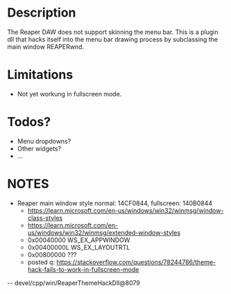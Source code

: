 # Description

The Reaper DAW does not support skinning the menu bar.
This is a plugin dll that hacks itself into the menu bar
drawing process by subclassing the main window REAPERwnd.

# Limitations

* Not yet workung in fullscreen mode.

# Todos?

* Menu dropdowns?
* Other widgets?
* ...

# NOTES
* Reaper main window style normal: 14CF0844, fullscreen: 140B0844
  * https://learn.microsoft.com/en-us/windows/win32/winmsg/window-class-styles
  * https://learn.microsoft.com/en-us/windows/win32/winmsg/extended-window-styles
  * 0x00040000 WS_EX_APPWINDOW
  * 0x00400000L WS_EX_LAYOUTRTL
  * 0x00800000 ???
  * posted q: https://stackoverflow.com/questions/78244786/theme-hack-fails-to-work-in-fullscreen-mode

--
devel/cpp/win/ReaperThemeHackDll@8079

